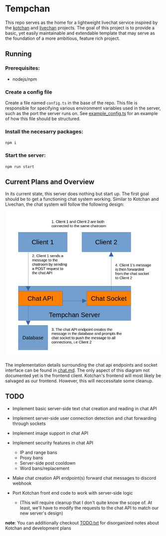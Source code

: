 # Tempchan
This repo serves as the home for a lightweight livechat service inspired by the [kotchan](https://github.com/cnsr/kotchan/tree/kotchan) and [livechan](https://github.com/emgram769/livechan-js) projects. The goal of this project is to provide a basic, yet easily maintainable and extendable template that may serve as the foundation of a more ambitious, feature rich project.

## Running
### Prerequisites:

- nodejs/npm

### Create a config file

Create a file named `config.ts` in the base of the repo. This file is responsible for specifying various environment variables used in the server, such as the port the server runs on. See [example_config.ts](./example_config.ts) for an example of how this file should be structured.

### Install the necesarry packages:

`npm i`

### Start the server:

`npm run start`

## Current Plans and Overview

In its current state, this server does nothing but start up. The first goal should be to get a functioning chat system working. Similar to Kotchan and Livechan, the chat system will follow the following design:

![image](./docs/img/chat_overview.png)

The implementation details surrounding the chat api endpoints and socket interface can be found in [chat.md](./docs/chat.md). The only aspect of this diagram not documented yet is the frontend client. Kotchan's frontend will most likely be salvaged as our frontend. However, this will neccessitate some cleanup.

## TODO

- Implement basic server-side text chat creation and reading in chat API

- Implement server-side user connection detection and chat forwarding through sockets

- Implement image support in chat API

- Implement security features in chat API
  - IP and range bans
  - Proxy bans
  - Server-side post cooldown
  - Word bans/replacement

- Make chat creation API endpoint(s) forward chat messages to discord webhook

- Port Kotchan front end code to work with server-side logic
  - (This will require cleanup that I don't quite know the scope of. At least, we'll have to modify the requests to the chat API to match our new server's design)

**note**: You can additionally checkout [TODO.txt](./TODO.txt) for disorganized notes about Kotchan and development plans